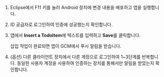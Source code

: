 
1. Eclipse에서 F11 키를 눌러 Android 장치에 변경 내용을 배포하고 앱을 실행합니다.

2. ID 공급자로 로그인하여 인증에 성공했는지 확인합니다.

3. 앱에서 **Insert a TodoItem**에 텍스트를 입력하고 **Save**를 클릭합니다.

   	삽입 작업이 완료되면 앱이 GCM에서 푸시 알림을 받습니다.

4. (옵션) 다른 클라이언트 장치에서 다른 계정으로 로그인하여 1\~3단계를 반복합니다. 동일한 사용자 계정을 사용하여 인증하는 장치를 통해서만 알림을 받았는지 확인합니다.

<!---HONumber=August15_HO6-->